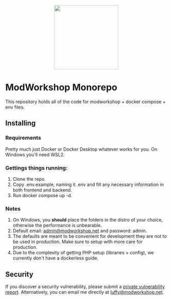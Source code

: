 <p align="center"><a href="https://modworkshop.net" target="_blank"><img src="https://modworkshop.net/assets/mws_logo_white.svg" width="200"></a></p>

# ModWorkshop Monorepo
This repository holds all of the code for modworkshop + docker compose + env files.

## Installing

### Requirements
Pretty much just Docker or Docker Desktop whatever works for you.
On Windows you'll need WSL2.

### Gettings things running:
1. Clone the repo.
2. Copy .env.example, naming it .env and fill any necessary information in both frontend and backend.
3. Run docker compose up -d.

### Notes
1. On Windows, you **should** place the folders in the distro of your choice, otherwise the performance is unbearable.
2. Default email: admin@modworkshop.net and password: admin.
3. The defaults are meant to be convenient for development they are not to be used in production. Make sure to setup with more care for production.
4. Due to the complexity of getting PHP setup (libraries + config), we currently don't have a dockerless guide.

## Security
If you discover a security vulnerability, please submit a [private vulnerability report](https://github.com/ModWorkshop/site/security/advisories/new).
Alternatively, you can email me directly at luffy@modworkshop.net.